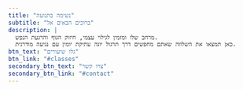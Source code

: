 ```yaml
---
title: "נשימה בתנועה"
subtitle: "ברוכים הבאים אל"
description: |
  מרחב שלו ומזמין לגילוי עצמי, חיזוק הגוף והרגעת הנפש.
  כאן תמצאו את השלווה שאתם מחפשים דרך תרגול יוגה עתיקת יומין עם נגיעה מודרנית.
btn_text: "גלו שיעורים"
btn_link: "#classes"
secondary_btn_text: "צרו קשר"
secondary_btn_link: "#contact"
---
```

